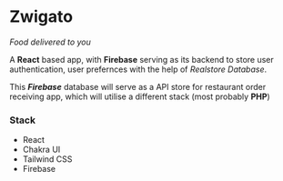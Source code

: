 # Zwigato

_Food delivered to you_

A **React** based app, with **Firebase** serving as its backend to store user authentication, user prefernces with the help of _Realstore Database_.

This **_Firebase_** database will serve as a API store for restaurant order receiving app, which will utilise a different stack (most probably **PHP**)

### Stack

- React
- Chakra UI
- Tailwind CSS
- Firebase
